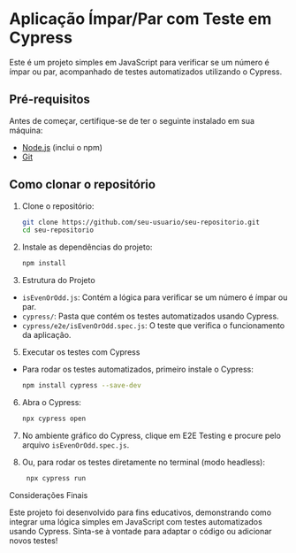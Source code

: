 # Aplicação Ímpar/Par com Teste em Cypress
Este é um projeto simples em JavaScript para verificar se um número é ímpar ou par, acompanhado de testes automatizados utilizando o Cypress.

## Pré-requisitos
Antes de começar, certifique-se de ter o seguinte instalado em sua máquina:

- [Node.js](https://nodejs.org/) (inclui o npm)
- [Git](https://git-scm.com/)

## Como clonar o repositório
1. Clone o repositório:
   ```bash
   git clone https://github.com/seu-usuario/seu-repositorio.git
   cd seu-repositorio
2. Instale as dependências do projeto:
   ```bash
   npm install
3. Estrutura do Projeto
- `isEvenOrOdd.js`: Contém a lógica para verificar se um número é ímpar ou par.
- `cypress/`: Pasta que contém os testes automatizados usando Cypress.
- `cypress/e2e/isEvenOrOdd.spec.js`: O teste que verifica o funcionamento da aplicação.
  
5. Executar os testes com Cypress
- Para rodar os testes automatizados, primeiro instale o Cypress:
    ```bash
    npm install cypress --save-dev

6. Abra o Cypress:
    ```bash
    npx cypress open

7. No ambiente gráfico do Cypress, clique em E2E Testing e procure pelo arquivo `isEvenOrOdd.spec.js`.
  
9. Ou, para rodar os testes diretamente no terminal (modo headless):
   ```bash
    npx cypress run

Considerações Finais

Este projeto foi desenvolvido para fins educativos, demonstrando como integrar uma lógica simples em JavaScript com testes automatizados usando Cypress. Sinta-se à vontade para adaptar o código ou adicionar novos testes!
